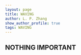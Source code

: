 ```yaml
---
layout: page
title: WAVING
author: L. P. Zhang
show_author_profile: true
tags: WAVING
---
```



## NOTHING IMPORTANT